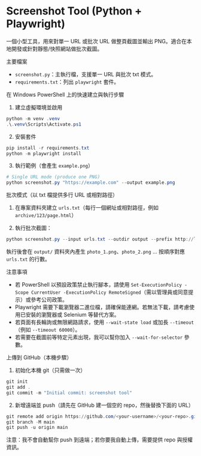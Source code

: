 # Screenshot Tool (Python + Playwright)

一個小型工具，用來對單一 URL 或批次 URL 做整頁截圖並輸出 PNG。適合在本地開發或針對靜態/快照網站做批次截圖。

主要檔案
- `screenshot.py`：主執行檔，支援單一 URL 與批次 txt 模式。
- `requirements.txt`：列出 `playwright` 套件。

在 Windows PowerShell 上的快速建立與執行步驟

1. 建立虛擬環境並啟用

```powershell
python -m venv .venv
.\.venv\Scripts\Activate.ps1
```

2. 安裝套件

```powershell
pip install -r requirements.txt
python -m playwright install
```

3. 執行範例（會產生 `example.png`）

```powershell
# Single URL mode (produce one PNG)
python screenshot.py "https://example.com" --output example.png
```

批次模式（以 txt 檔提供多行 URL 或相對路徑）

1. 在專案資料夾建立 `urls.txt`（每行一個網址或相對路徑，例如 `archive/123/page.html`）

2. 執行批次截圖：

```powershell
python screenshot.py --input urls.txt --outdir output --prefix http://localhost:8000 --start 1 --end 40
```

執行後會在 `output/` 資料夾內產生 `photo_1.png`、`photo_2.png` ... 按順序對應 `urls.txt` 的行數。

注意事項
- 若 PowerShell 以預設政策禁止執行腳本，請使用 `Set-ExecutionPolicy -Scope CurrentUser -ExecutionPolicy RemoteSigned`（需以管理員或同意提示）或參考公司政策。
- Playwright 需要下載瀏覽器二進位檔，請確保能連網。若無法下載，請考慮使用已安裝的瀏覽器或 Selenium 等替代方案。
- 若頁面有長輪詢或無限網路請求，使用 `--wait-state load` 或加長 `--timeout`（例如 `--timeout 60000`）。
- 若需要在截圖前等特定元素出現，我可以幫你加入 `--wait-for-selector` 參數。

上傳到 GitHub（本機步驟）

1. 初始化本機 git（只需做一次）

```powershell
git init
git add .
git commit -m "Initial commit: screenshot tool"
```

2. 新增遠端並 push（請先在 GitHub 建一個空的 repo，然後替換下面的 URL）

```powershell
git remote add origin https://github.com/<your-username>/<your-repo>.git
git branch -M main
git push -u origin main
```

注意：我不會自動幫你 push 到遠端；若你要我自動上傳，需要提供 repo 與授權資訊。
